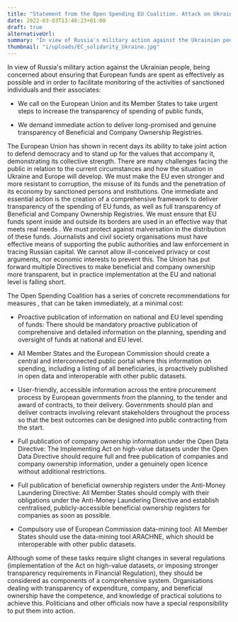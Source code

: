 ```yaml
---
title: "Statement from the Open Spending EU Coalition. Attack on Ukraine and the Urgent Steps to be Taken for Effective Support."
date: 2022-03-03T13:48:23+01:00
draft: true
alternativeUrl: 
summary: "In view of Russia's military action against the Ukrainian people, being concerned about making sure that European funds are spent as effectively as possible and to monitor the activities of sanctioned individuals and their associates: we call on the European Union and its member states to increase transparency and guarantee efficiency in the spending of public funds, and we demand immediate action to increase the effective transparency of Beneficial and Company Ownership Registries." 
thumbnail: "i/uploads/EC_solidarity_Ukraine.jpg"
---
```


In view of Russia's military action against the Ukrainian people, being concerned about ensuring that European funds are spent as effectively as possible and in order to facilitate monitoring of the activities of sanctioned individuals and their associates:

- We call on the European Union and its Member States to take urgent steps to increase the transparency of spending of public funds,

- We demand immediate action to deliver long-promised and genuine transparency of Beneficial and Company Ownership Registries. 

The European Union has shown in recent days its ability to take joint action to defend democracy and to stand up for the values that accompany it, demonstrating its collective strength. There are many challenges facing the public in relation to the current circumstances and how the situation in Ukraine and Europe will develop. We must make the EU even stronger and more resistant to corruption, the misuse of its funds and the penetration of its economy by sanctioned persons and institutions. 
One immediate and essential action is the creation of a comprehensive framework to deliver transparency of the spending of EU funds, as well as full transparency of Beneficial and Company Ownership Registries. 
We must ensure that EU funds spent inside and outside its borders are used in an effective way that meets real needs . We must protect against malversation in the distribution of these funds. Journalists and civil society organisations must have effective means of supporting the public authorities and law enforcement in tracing Russian capital.  We cannot allow ill-conceived privacy or cost arguments, nor economic interests to prevent this. The Union has put forward multiple Directives to make beneficial and company ownership more transparent, but in practice implementation at the EU and national level is falling short. 


The Open Spending Coalition has a series of concrete recommendations for measures , that can be taken immediately, at a minimal cost: 

- Proactive publication of information on national and EU level spending of funds: There should be mandatory proactive publication of comprehensive and detailed information on the planning, spending and oversight of funds at national and EU level.

- All Member States and the European Commission should create a central and interconnected public portal where this information on spending, including a listing of all beneficiaries, is proactively published in open data and interoperable with other public datasets.

- User-friendly, accessible information across the entire procurement process by European governments from the planning, to the tender and award of contracts, to their delivery. Governments should plan and deliver contracts involving relevant stakeholders throughout the process so that the best outcomes can be designed into public contracting from the start. 

- Full publication of company ownership information under the Open Data Directive: The Implementing Act on high-value datasets under the Open Data Directive should require full and free publication of companies and company ownership information, under a genuinely open licence without additional restrictions.

- Full publication of beneficial ownership registers under the Anti-Money Laundering Directive: All Member States should comply with their obligations under the Anti-Money Laundering Directive and establish centralised, publicly-accessible beneficial ownership registers for companies as soon as possible.

- Compulsory use of European Commission data-mining tool: All Member States should use the data-mining tool ARACHNE, which should be interoperable with other public datasets.

Although some of these tasks require slight changes in several regulations (implementation of the Act on high-value datasets, or imposing stronger transparency requirements in Financial Regulation), they should be considered as components of a comprehensive system. Organisations dealing with transparency of expenditure, company, and beneficial ownership have the competence, and knowledge of practical solutions to achieve this. Politicians and other officials now have a special responsibility to put them into action. 
